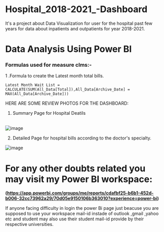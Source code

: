 # Hospital_2018-2021_-Dashboard
It's a project about Data Visualization for user for the hospital past few years for data about inpatients and outpatients for year 2018-2021.

Data Analysis Using Power BI
============================

### Formulas used for measure clms:-

1 .Formula to create the Latest month total bills.

  `Latest Month Wait List = CALCULATE(SUM(All_Data[Total]),All_Data[Archive_Date] = MAX(All_Data[Archive_Date]))`



HERE ARE SOME REVIEW PHOTOS FOR THE DASHBOARD:
1. Summary Page for Hospital Deatils<br><br>

![image](https://github.com/mohitrajendramahajan/Sales_insight/assets/103811474/03cb13b7-ceac-49bb-8d4f-6f2198ef6458)

2. Detailed Page for hospital bills according to the doctor's specialty.<br>

![image](https://github.com/mohitrajendramahajan/Sales_insight/assets/103811474/e2e475fe-9bd0-4092-8537-60927b91cff1)

For any other doubts related you may visit my Power BI workspace:
============================
**(https://app.powerbi.com/groups/me/reports/cdafbf25-b6b1-452d-b006-32cc73962a29/70d05e9150106b363010?experience=power-bi)**

If anyone facing difficulty in login the power Bi page just beacuse you are supposed to use your workspace mail-id instade of outlook ,gmail ,yahoo etc and student may also use their student mail-id provide by their respective universities.
